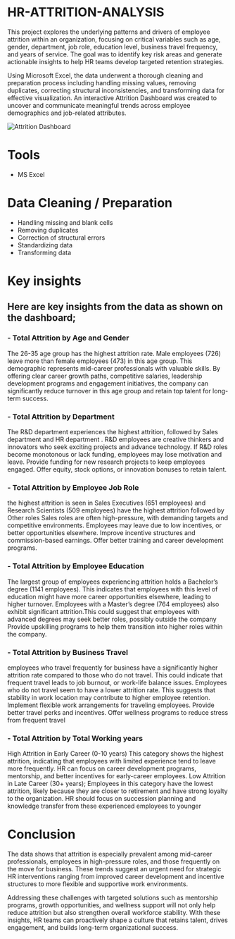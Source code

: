 # HR-ATTRITION-ANALYSIS
This project explores the underlying patterns and drivers of employee attrition within an organization, focusing on critical variables such as age, gender, department, job role, education level, business travel frequency, and years of service. The goal was to identify key risk areas and generate actionable insights to help HR teams develop targeted retention strategies.

Using Microsoft Excel, the data underwent a thorough cleaning and preparation process including handling missing values, removing duplicates, correcting structural inconsistencies, and transforming data for effective visualization. An interactive Attrition Dashboard was created to uncover and communicate meaningful trends across employee demographics and job-related attributes.


![Attrition Dashboard](https://github.com/user-attachments/assets/5ef6e624-5ec3-4e1b-90e5-e3e5e7b98e6b)

# Tools
- MS Excel

# Data Cleaning / Preparation
- Handling missing and blank cells
- Removing duplicates
- Correction of structural errors
- Standardizing data
- Transforming data

# Key insights
## Here are key insights from the data as shown on the dashboard;

### - Total Attrition by Age and Gender 
The 26-35 age group has the highest attrition rate. 
Male employees (726) leave more than female employees (473) in this age group. 
This demographic represents mid-career professionals with valuable skills.
By offering clear career growth paths, competitive salaries,
leadership development programs and engagement initiatives,
the company can significantly reduce turnover in this age group and retain top talent for long-term success. 

### - Total Attrition by Department 
The R&D department experiences the highest attrition, followed by Sales department and HR department . R&D employees are creative thinkers and innovators who seek exciting projects and advance technology. 
If R&D roles become monotonous or lack funding, employees may lose motivation and leave. 
Provide funding for new research projects to keep employees engaged. 
Offer equity, stock options, or innovation bonuses to retain talent. 

### - Total Attrition by Employee Job Role 
the highest attrition is seen in Sales Executives (651 employees) and Research Scientists (509 employees) have the highest attrition followed by Other roles 
Sales roles are often high-pressure, with demanding targets and competitive environments. 
Employees may leave due to low incentives, or better opportunities elsewhere. 
Improve incentive structures and commission-based earnings. 
Offer better training and career development programs. 

### - Total Attrition by Employee Education 
The largest group of employees experiencing attrition holds a Bachelor’s degree (1141 employees). 
This indicates that employees with this level of education might have more career opportunities elsewhere, leading to higher turnover. 
Employees with a Master’s degree (764 employees) also exhibit significant attrition.This could suggest that employees with advanced degrees may seek better roles, possibly outside the company Provide upskilling programs to help them transition into higher roles within the company. 

### - Total Attrition by Business Travel 
employees who travel frequently for business have a significantly higher attrition rate compared to those who do not travel. This could indicate that frequent travel leads to job burnout, or work-life balance issues. Employees who do not travel seem to have a lower attrition rate. This suggests that stability in work location may contribute to higher employee retention. Implement flexible work arrangements for traveling employees. 
Provide better travel perks and incentives. 
Offer wellness programs to reduce stress from frequent travel 

### - Total Attrition by Total Working years 
High Attrition in Early Career (0-10 years) 
This category shows the highest attrition, indicating that employees with limited experience tend to leave more frequently. 
HR can focus on career development programs, mentorship, and better incentives for early-career employees. 
Low Attrition in Late Career (30+ years); 
Employees in this category have the lowest attrition, likely because they are closer to retirement and have strong loyalty to the organization. 
HR should focus on succession planning and knowledge transfer from these experienced employees to younger 

# Conclusion
The data shows that attrition is especially prevalent among mid-career professionals, employees in high-pressure roles, and those frequently on the move for business. These trends suggest an urgent need for strategic HR interventions ranging from improved career development and incentive structures to more flexible and supportive work environments.

Addressing these challenges with targeted solutions such as mentorship programs, growth opportunities, and wellness support will not only help reduce attrition but also strengthen overall workforce stability. With these insights, HR teams can proactively shape a culture that retains talent, drives engagement, and builds long-term organizational success.






















